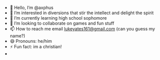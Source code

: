 - 👋 Hello, I’m @axphus
- 👀 I’m interested in diversions that stir the intellect and delight the spirit
- 🌱 I’m currently learning high school sophomore
- 💞️ I’m looking to collaborate on games and fun stuff
- 📫 How to reach me email lukeyates161@gmail.com (can you guess my name?)
- 😄 Pronouns: he/him
- ⚡ Fun fact: im a christian!
- 
<!---
axphus/axphus is a ✨ special ✨ repository because its `README.md` (this file) appears on your GitHub profile.
You can click the Preview link to take a look at your changes.
--->

